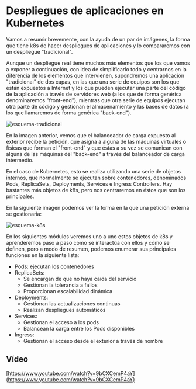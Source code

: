 # Despliegues de aplicaciones en Kubernetes

Vamos a resumir brevemente, con la ayuda de un par de imágenes, la
forma que tiene k8s de hacer despliegues de aplicaciones y lo compararemos
con un despliegue "tradicional".

Aunque un despliegue real tiene
muchos más elementos que los que vamos a exponer a continuación, con
idea de simplificarlo todo y centrarnos en la diferencia de los
elementos que intervienen, supondremos una aplicación "tradicional" de
dos capas, en las que una serie de equipos son los que están expuestos
a Internet y los que pueden ejecutar una parte del código de la
aplicación a través de servidores web (a los que de forma genérica
denominaremos "front-end"), mientras que otra serie de equipos
ejecutan otra parte de código y gestionan el almacenamiento y las
bases de datos (a los que llamaremos de forma genérica "back-end").

<img src="https://github.com/iesgn/curso_kubernetes_cep/raw/main/modulo2/img/esquema-tradicional.png" alt="esquema-tradicional" />

En la imagen anterior, vemos que el balanceador de carga expuesto al
exterior recibe la petición, que asigna a alguna de las máquinas
virtuales o físicas que forman el "front-end" y que éstas a su vez se
comunican con alguna de las máquinas del "back-end" a través del
balanceador de carga intermedio.

En el caso de Kubernetes, esto se realiza utilizando una serie de
objetos internos, que normalmente se ejecutan sobre contenedores,
denominados Pods, ReplicaSets,  Deployments, Services e
Ingress Controllers. Hay bastantes más objetos de k8s, pero nos
centraremos en éstos que son los principales. 

En la siguiente imagen
podemos ver la forma en la que una petición externa se gestionaría:

<img src="https://github.com/iesgn/curso_kubernetes_cep/raw/main/modulo2/img/esquema-k8s.png" alt="esquema-k8s" />

En los siguientes módulos veremos uno a uno estos objetos de k8s y
aprenderemos paso a paso cómo se interactúa con ellos y cómo se
definen, pero a modo de resumen, podemos enumerar sus principales
funciones en la siguiente lista:

* Pods: ejecutan los contenedores
* ReplicaSets:
  * Se encargan de que no haya caída del servicio
  * Gestionan la tolerancia a fallos
  * Proporcionan escalabilidad dinámica
* Deployments:
  * Gestionan las actualizaciones continuas
  * Realizan despliegues automáticos
* Services:
  * Gestionan el acceso a los pods
  * Balancean la carga entre los Pods disponibles
* Ingress:
  * Gestionan el acceso desde el exterior a través de nombre

## Vídeo

[https://www.youtube.com/watch?v=9bCXCemP4aY](https://www.youtube.com/watch?v=9bCXCemP4aY)
